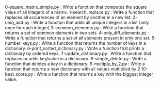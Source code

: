 0-square_matrix_simple.py : Write a function that computes the square value of all integers of a matrix.
1-search_replace.py : Write a function that replaces all occurrences of an element by another in a new list.
2-uniq_add.py : Write a function that adds all unique integers in a list (only once for each integer)
3-common_elements.py : Write a function that returns a set of common elements in two sets.
4-only_diff_elements.py : Write a function that returns a set of all elements present in only one set.
5-number_keys.py : Write a function that returns the number of keys in a dictionary.
6-print_sorted_dictionary.py : Write a function that prints a dictionary by ordered keys.
7-update_dictionary.py : Write a function that replaces or adds key/value in a dictionary.
8-simple_delete.py : Write a function that deletes a key in a dictionary.
9-multiply_by_2.py : Write a function that returns a new dictionary with all values multiplied by 2
10-best_score.py : Write a function that returns a key with the biggest integer value.
